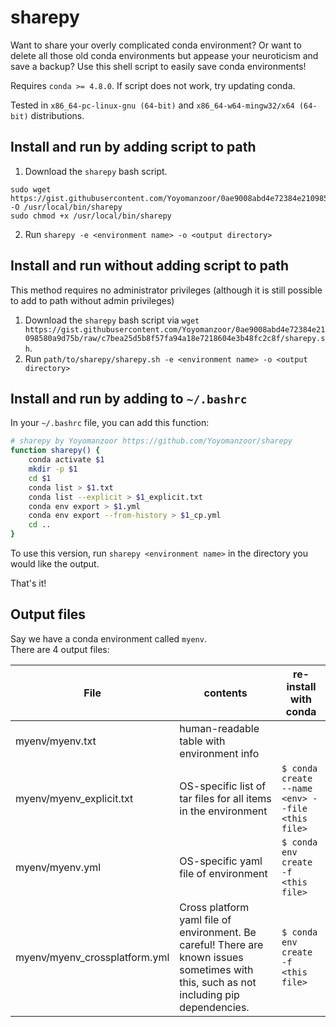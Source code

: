 # sharepy

Want to share your overly complicated conda environment? Or want to delete all those old conda environments but appease your neuroticism and save a backup? Use this shell script to easily save conda environments!

Requires `conda >= 4.8.0`. If script does not work, try updating conda.

Tested in `x86_64-pc-linux-gnu (64-bit)` and `x86_64-w64-mingw32/x64 (64-bit)` distributions.

## Install and run by adding script to path

1. Download the `sharepy` bash script.

```
sudo wget https://gist.githubusercontent.com/Yoyomanzoor/0ae9008abd4e72384e21098580a9d75b/raw/c156ace6a85421c87bf5a16d1e528a71417bee77/sharepy.sh -O /usr/local/bin/sharepy
sudo chmod +x /usr/local/bin/sharepy
```

2. Run `sharepy -e <environment name> -o <output directory>`

## Install and run without adding script to path

This method requires no administrator privileges (although it is still possible to add to path without admin privileges) 

1. Download the `sharepy` bash script via `wget https://gist.githubusercontent.com/Yoyomanzoor/0ae9008abd4e72384e21098580a9d75b/raw/c7bea25d5b8f57fa94a18e7218604e3b48fc2c8f/sharepy.sh`.
2. Run `path/to/sharepy/sharepy.sh -e <environment name> -o <output directory>`

## Install and run by adding to `~/.bashrc`

In your `~/.bashrc` file, you can add this function:

```bash
# sharepy by Yoyomanzoor https://github.com/Yoyomanzoor/sharepy
function sharepy() {
    conda activate $1
    mkdir -p $1
    cd $1
    conda list > $1.txt
    conda list --explicit > $1_explicit.txt 
    conda env export > $1.yml
    conda env export --from-history > $1_cp.yml
    cd ..
}
```

To use this version, run `sharepy <environment name>` in the directory you would like the output.

That's it!

## Output files

Say we have a conda environment called `myenv`.  
There are 4 output files:

File | contents | re-install with conda
-|-|-
myenv/myenv.txt | human-readable table with environment info |
myenv/myenv_explicit.txt | OS-specific list of tar files for all items in the environment | `$ conda create --name <env> --file <this file>`
myenv/myenv.yml | OS-specific yaml file of environment | `$ conda env create -f <this file>`
myenv/myenv_crossplatform.yml | Cross platform yaml file of environment. Be careful! There are known issues sometimes with this, such as not including pip dependencies. | `$ conda env create -f <this file>`
